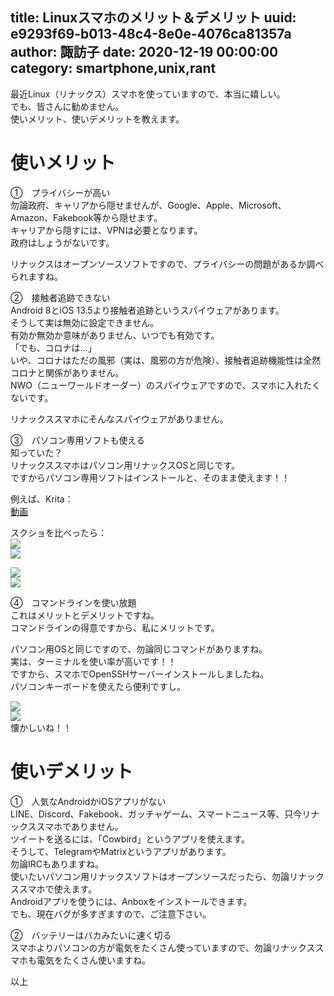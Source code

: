 title: Linuxスマホのメリット＆デメリット
uuid: e9293f69-b013-48c4-8e0e-4076ca81357a
author: 諏訪子
date: 2020-12-19 00:00:00
category: smartphone,unix,rant
----
最近Linux（リナックス）スマホを使っていますので、本当に嬉しい。\
でも、皆さんに勧めません。\
使いメリット、使いデメリットを教えます。

# 使いメリット

①　プライバシーが高い\
勿論政府、キャリアから隠せませんが、Google、Apple、Microsoft、Amazon、Fakebook等から隠せます。\
キャリアから隠すには、VPNは必要となります。\
政府はしょうがないです。

リナックスはオープンソースソフトですので、プライバシーの問題があるか調べられますね。

②　接触者追跡できない\
Android 8とiOS 13.5より接触者追跡というスパイウェアがあります。\
そうして実は無効に設定できません。\
有効か無効か意味がありません、いつでも有効です。\
「でも、コロナは…」\
いや、コロナはただの風邪（実は、風邪の方が危険）、接触者追跡機能性は全然コロナと関係がありません。\
NWO（ニューワールドオーダー）のスパイウェアですので、スマホに入れたくないです。

リナックススマホにそんなスパイウェアがありません。

③　パソコン専用ソフトも使える\
知っていた？\
リナックススマホはパソコン用リナックスOSと同じです。\
ですからパソコン専用ソフトはインストールと、そのまま使えます！！

例えば、Krita：\
[動画](https://ass.technicalsuwako.moe/RJatX8mK_TDM45xt.mp4)

スクショを比べったら：\
![](https://ass.technicalsuwako.moe/20201210_07h51m54s_grim.png)\
![](https://ass.technicalsuwako.moe/Screenshot_20201210_075237.png)

![](https://ass.technicalsuwako.moe/20201210_07h54m38s_grim.png)\
![](https://ass.technicalsuwako.moe/Screenshot_20201210_075421.png)

④　コマンドラインを使い放題\
これはメリットとデメリットですね。\
コマンドラインの得意ですから、私にメリットです。

パソコン用OSと同じですので、勿論同じコマンドがありますね。\
実は、ターミナルを使い率が高いです！！\
ですから、スマホでOpenSSHサーバーインストールしましたね。\
パソコンキーボードを使えたら便利ですし。

![](https://ass.technicalsuwako.moe/20201210_08h05m38s_grim.png)\
![](https://ass.technicalsuwako.moe/20201210_08h05m51s_grim.png)\
懐かしいね！！

# 使いデメリット

①　人気なAndroidかiOSアプリがない\
LINE、Discord、Fakebook、ガッチャゲーム、スマートニュース等、只今リナックススマホでありません。\
ツイートを送るには、「Cowbird」というアプリを使えます。\
そうして、TelegramやMatrixというアプリがあります。\
勿論IRCもありますね。\
使いたいパソコン用リナックスソフトはオープンソースだったら、勿論リナックススマホで使えます。\
Androidアプリを使うには、Anboxをインストールできます。\
でも、現在バグが多すぎますので、ご注意下さい。

②　バッテリーはバカみたいに速く切る\
スマホよりパソコンの方が電気をたくさん使っていますので、勿論リナックススマホも電気をたくさん使いますね。

以上
